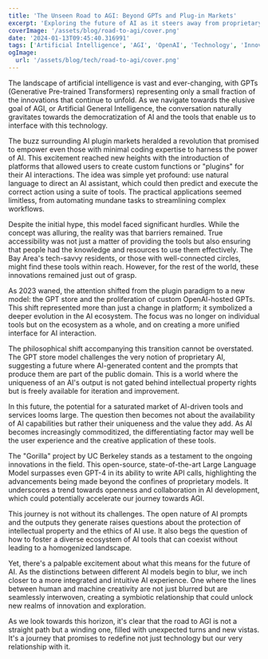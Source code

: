 ```yaml
---
title: 'The Unseen Road to AGI: Beyond GPTs and Plug-in Markets'
excerpt: 'Exploring the future of AI as it steers away from proprietary models towards a universal interface.'
coverImage: '/assets/blog/road-to-agi/cover.png'
date: '2024-01-13T09:45:40.316991'
tags: ['Artificial Intelligence', 'AGI', 'OpenAI', 'Technology', 'Innovation']
ogImage:
  url: '/assets/blog/tech/road-to-agi/cover.png'
---
```


The landscape of artificial intelligence is vast and ever-changing, with GPTs (Generative Pre-trained Transformers) representing only a small fraction of the innovations that continue to unfold. As we navigate towards the elusive goal of AGI, or Artificial General Intelligence, the conversation naturally gravitates towards the democratization of AI and the tools that enable us to interface with this technology.

The buzz surrounding AI plugin markets heralded a revolution that promised to empower even those with minimal coding expertise to harness the power of AI. This excitement reached new heights with the introduction of platforms that allowed users to create custom functions or "plugins" for their AI interactions. The idea was simple yet profound: use natural language to direct an AI assistant, which could then predict and execute the correct action using a suite of tools. The practical applications seemed limitless, from automating mundane tasks to streamlining complex workflows.

Despite the initial hype, this model faced significant hurdles. While the concept was alluring, the reality was that barriers remained. True accessibility was not just a matter of providing the tools but also ensuring that people had the knowledge and resources to use them effectively. The Bay Area's tech-savvy residents, or those with well-connected circles, might find these tools within reach. However, for the rest of the world, these innovations remained just out of grasp.

As 2023 waned, the attention shifted from the plugin paradigm to a new model: the GPT store and the proliferation of custom OpenAI-hosted GPTs. This shift represented more than just a change in platform; it symbolized a deeper evolution in the AI ecosystem. The focus was no longer on individual tools but on the ecosystem as a whole, and on creating a more unified interface for AI interaction.

The philosophical shift accompanying this transition cannot be overstated. The GPT store model challenges the very notion of proprietary AI, suggesting a future where AI-generated content and the prompts that produce them are part of the public domain. This is a world where the uniqueness of an AI's output is not gated behind intellectual property rights but is freely available for iteration and improvement.

In this future, the potential for a saturated market of AI-driven tools and services looms large. The question then becomes not about the availability of AI capabilities but rather their uniqueness and the value they add. As AI becomes increasingly commoditized, the differentiating factor may well be the user experience and the creative application of these tools.

The "Gorilla" project by UC Berkeley stands as a testament to the ongoing innovations in the field. This open-source, state-of-the-art Large Language Model surpasses even GPT-4 in its ability to write API calls, highlighting the advancements being made beyond the confines of proprietary models. It underscores a trend towards openness and collaboration in AI development, which could potentially accelerate our journey towards AGI.

This journey is not without its challenges. The open nature of AI prompts and the outputs they generate raises questions about the protection of intellectual property and the ethics of AI use. It also begs the question of how to foster a diverse ecosystem of AI tools that can coexist without leading to a homogenized landscape.

Yet, there's a palpable excitement about what this means for the future of AI. As the distinctions between different AI models begin to blur, we inch closer to a more integrated and intuitive AI experience. One where the lines between human and machine creativity are not just blurred but are seamlessly interwoven, creating a symbiotic relationship that could unlock new realms of innovation and exploration.

As we look towards this horizon, it's clear that the road to AGI is not a straight path but a winding one, filled with unexpected turns and new vistas. It's a journey that promises to redefine not just technology but our very relationship with it.
